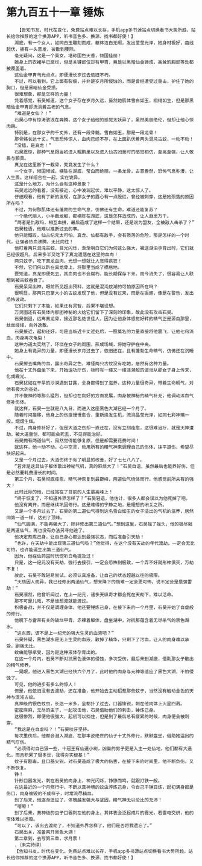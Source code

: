 # 第九百五十一章 锤炼
        【告知书友，时代在变化，免费站点难以长存，手机app多书源站点切换看书大势所趋，站长给你推荐的这个换源APP，听书音色多、换源、找书都好使！】
       湖底，有一个女人，如同白玉雕刻而成，躯体洁白无暇，发出莹莹光泽，她身材极好，曲线起伏，拥有一头蓝发，披散到腰际。
       毫无疑问，这是一个美女，堪称国色天香，倾国佳丽！
       她身上的衣裙早已腐烂，但是关键部位却有甲胄，竟是以黑暗仙金铸成，高耸的胸部等处都被覆盖着。
       这仙金甲胄乌光点点，即便漫长岁过去依旧不朽。
       不过，可以看到，它上面有裂痕，并非是岁月所侵蚀的，而是曾经遭受过重击，护住了她的胸口，但是黑暗仙金受损。
       很难想象，那是怎样的力量！
       凭着感觉，石昊知道，这个女子存在岁月久远，虽然她肌体雪白如玉，栩栩如生，但是那黑暗仙金甲胄却流淌着古老的气息。
       “难道是女仙？！”
       石昊心中有惊涛骇浪在奔腾，这个女子给他的感觉太妖异了，虽然美丽绝伦，但却让他心惊肉跳。
       特别是，在那女子的千丈外，还有一段骨骼，雪白如玉，那是一段龙骨！
       那骨骼长达十丈，气息恐怖惊人，血肉已经不存，在上面趴伏着两头混沌古蚊，一动不动！
       “没错，是真龙！”
       石昊震惊，那种气息跟当初进入鲲鹏巢以及进入仙古凶巢时的感觉相仿，至高至强，让人敬畏与颤栗。
       真龙在这里断下一截骨，究竟发生了什么？
       一个女子，倾国倾城，横陈在湖底，莹白而绝丽。一条龙骨，古意盎然，恐怖气息弥漫，让人生畏。这样组合在一起，实在诡异。
       这是什么地方，为什么会有这种景象？
       石昊远远的看着，没有接近，心中波澜起伏，难以平静，这太惊人了。
       仔细观看，他有了新的发现，在那女子的眉心有一点殷红，曾经被刺穿，这是她殒落的原因所在吗？
       不过，为何那肌体还有蓬勃的生命气息，仿佛还有生命，难道还能复苏？
       一个绝代丽人，小半截龙躯，都横陈在湖底，这是怎样造成的，让人遐思万千。
       “两者是仇敌吗，相互血拼，最后造成了这样一个结果，还是说为盟友，全被敌人击杀了？”
       石昊轻语，他难以推断过去的事。
       他只能慨叹，仙古纪元太可怕，真龙、仙都有敌手，会有殒落的危险，那是怎样的一个时代，让强者热血沸腾，无比向往！
       他盯着两只混沌古蚊，目光闪烁，渐渐明白它们为何这么强大，被这湖泊孕育出时，它们就已经很超凡，后来多半又吃下了真龙遗落在这里的血肉！
       两只蚊子，吃下真龙血肉，光想一想就让人觉得疯狂！
       不然，它们何以趴在真龙骨上，将那里当成了栖居地。
       要知道，真龙即便死去，其血肉也不会腐朽，能长期保存下来，而今消失了，很容易让人联想到被古蚊吞食了。
       石昊呆呆出神，眼前所见超出预料，这就是混沌蚊湖的可怕原因所在吗？
       很明显，那两只巴掌大小的古蚊发现了他，但是没有过来，而是在振翅，像是在警告，发出恐怖波动。
       它们只剩下了本能，如果还有灵智，后果不堪设想。
       万灵图还有石昊体内那团神秘的火给它们留下了深刻的印象，故此没有攻击石昊。
       石昊倒退，远离真龙骨，接近那名绝世佳人，因为让他身体感觉好转的精气正是源自那里，丝丝缕缕，向外逸散。
       石昊接近，起初还好，可是当临近十丈近处后，一股莫名的力量直接将他震飞，让他七窍流血，肉身再次龟裂！
       这种力道太突然了，环绕在女子的周围，形成场域，将她守护在中央。
       她身上有诡异的力量，即便漫长岁月过去了，依旧还在，且有蓬勃生命精气，仿佛还在沉睡中。
       石昊擦去嘴角的血，露出奇异之色，难怪两只古蚊没有吃她，居然有这种力量。
       他在十丈外盘坐下来，开始运功疗伤，顿时有一缕又一缕涟漪般的波动从那女子身上传来，化成霞光。
       石昊犹如在干旱的沙漠遇到甘露，全身都得到了滋养，这种力量很奇异，带着生命朝气，对他有极大的益处。
       并不像神药等那么猛烈，但却也在向好的方面发展，肉身被神秘的精气补充，他调动浑血气修补伤体。
       就这样，石昊一坐就是八九日，而进入这座黑色大湖已经一个月了。
       随着时间推移，他身上的伤痕慢慢愈合，重新焕发生机，流淌晶莹光泽，如同七彩神璃一般，熠熠生辉。
       不过，肉身修补好了，但是大道之伤却一直还在，没有立刻痊愈，这很难治疗，就是天神遭劫，被大道重创，都可能会死去，不见得能治好。
       石昊拥有两道仙气，虽然觉得能够复原，但是却需要花费时间！
       就这样，他一动不动，心中空灵，动用所有的精气神来调理自己的伤体，抹平道伤，希望尽快好起来。
       又是一个月过去，大道伤终于有了明显的改善，好了七七八八了。
       “若非是这具仙子躯体散出神秘气机，真的麻烦大了！”石昊自语，虽然最后也能养好伤，但是必然要耗费漫长的时间。
       第三个月，石昊彻底痊愈，精气神恢复到最巅峰，两道仙气绕体而行，他感觉前所未有的强大！
       此时此际的他，已经站在了目前的人生最高峰上！
       “终于恢复了，不知道外界怎样了？”石昊轻语，他估计，很多人都会误以为他死掉了吧。
       他没有离开，而是继续巩固修行。这是难得的宁静之地，是理想的闭关之所。
       又是一个多月过去了，石昊的第二道仙气得到这名雪白如玉的女子溢出的气机的滋养，居然同第一道一样，达到了顶峰。
       “仙气圆满，不能再强大了，除非修出第三道仙气。”想到这里，石昊摇了摇头，他的极尽就是两道仙气，再也没有办法另寻他途了。
       他决定熬炼己身，让自己身心都达到最强状态，而后准备引天劫！
       “也许，在天劫中能出现第三道仙气吗？”他觉得，在这个没有天劫的年代渡劫，一定会无比可怕，也许能诞生出第三道仙气。
       因为，他在仙药园时恍惚听白龟提及过！
       只是，这一纪元没有天劫，强行去接引，一定会恐怖到极致，一个弄不好就形神俱灭，万劫不复！
       故此，石昊不敢轻易尝试，必须认真准备，让自己的状态超越以往的极限。
       “天劫因人而异，我已经修出两道仙气，想来降下的劫难一定会更可怖，说不定会是最强雷劫！”
       石昊凛然，他曾听闻过，在上一纪元，诸多天纵奇才都会死在天劫下，难以活命。
       那不可是儿戏，不是谁想渡就能渡过。
       积极备战，并不仅是调理身体，他还要锤炼己身，在接下来的一个月里，石昊开始了自虐般的修行。
       他脱下与雷帝有关的破烂甲胄，赤裸着躯体，盘坐湖中，对抗那蕴含着无尽杀气的黑色湖水。
       “这东西，该不是上一纪元的强大生灵的血液吧？”
       石昊怀疑，黑色湖水是无上生灵的血液，散掉了精华，只剩下了污血，让人的肉身难以承受，剧痛无比。
       蚊虫能够承受，因为是这种液体孕育出的。
       在这一个月内，石昊不断对抗黑色液体的侵蚀，多次受伤，最后来到湖底，借助那女子散出的精气修养。
       一晃眼，他进入黑色大湖已经快六个月了，此时他的肉身与元神等适应了黑色大湖，不怕侵蚀了。
       可见，他的进步有多么的惊人！
       但是，他依旧没有去渡劫，还在准备，他开始去主动招惹那些蚊子，当然没有触动金色的天神与混沌古蚊。
       真神级的银色蚊虫，长达一米多，全都扑了过去，口器锋锐，刺在他肉体上火星四溅。
       密密麻麻，无尽的虫子，一起攻击他，石昊借助他们的刺击，锤炼己身。
       这很惨烈，即便他很强大，起初可以挡住，但是到了最后总有疲累的时候，肉身便会被刺穿。
       “我这是在自虐吗？！”石昊咬牙坚持。
       每次重伤后，他都会潜入湖底，在那丰姿绝世的仙子十丈外修行，默默盘坐，借助她溢出的精气疗伤。
       “必须得对自己狠一些，十冠王有仙道小树，凶巢的男子更是入主一处仙地，他们都有大造化，而且积累了很多世，我得夯实根基！”
       蚊子有剧毒，且口器尖锐，对石昊造成了极大的伤害，在接下来的时间里，他不断负伤，又不断恢复。
       铮！
       针形口器发光，刺在石昊的肉身上，神光闪烁，铮铮而鸣，就跟打铁一般。
       在这最近的一个月修行中，不断以真神境的蚊虫淬炼己身，令自己千锤百炼，起初满身都是伤口，肉身被毁的不成样子，时常流尽精血。
       到了后来，他逐渐适应了，体魄越发强大与坚固，精气神无以伦比的充沛！
       “喀嚓！”
       到了后来，真神级的虫子口器刺在他的身上，其体表会泛起成片的霞光，若雷电交织，他的宝体难以损毁。
       “可以了，该出去渡劫了，不知道外界怎样了，他们是否将我遗忘了。”
       石昊出关，准备离开黑色大湖！
       第二章到，去写第三章，求月票！
       .（未完待续）
       【告知书友，时代在变化，免费站点难以长存，手机app多书源站点切换看书大势所趋，站长给你推荐的这个换源APP，听书音色多、换源、找书都好使！】